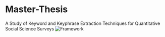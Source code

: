 # Master-Thesis
A Study of Keyword and Keyphrase Extraction Techniques for Quantitative Social Science Surveys
![Framework](https://user-images.githubusercontent.com/29756625/229938657-575e1831-0539-48b7-818c-b89797208380.png)
